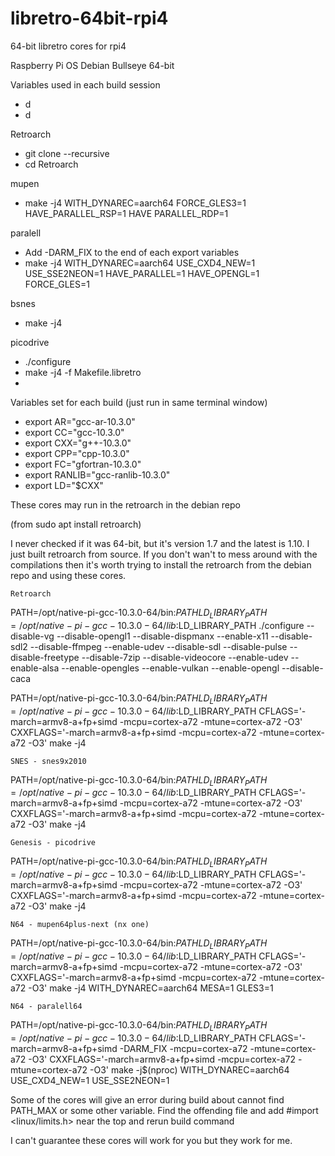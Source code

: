 # libretro-64bit-rpi4
64-bit libretro cores for rpi4

Raspberry Pi OS Debian Bullseye 64-bit


Variables used in each build session
- d
- d


Retroarch
- git clone --recursive
- cd Retroarch


mupen
- make -j4 WITH_DYNAREC=aarch64 FORCE_GLES3=1 HAVE_PARALLEL_RSP=1 HAVE PARALLEL_RDP=1


paralell
- Add -DARM_FIX to the end of each export variables
- make -j4 WITH_DYNAREC=aarch64 USE_CXD4_NEW=1 USE_SSE2NEON=1 HAVE_PARALLEL=1 HAVE_OPENGL=1 FORCE_GLES=1

bsnes
- make -j4


picodrive
- ./configure
- make -j4 -f Makefile.libretro
- 




Variables set for each build (just run in same terminal window)

- export AR="gcc-ar-10.3.0"
- export CC="gcc-10.3.0"
- export CXX="g++-10.3.0"
- export CPP="cpp-10.3.0"
- export FC="gfortran-10.3.0"
- export RANLIB="gcc-ranlib-10.3.0"
- export LD="$CXX"


These cores may run in the retroarch in the debian repo

(from sudo apt install retroarch)

I never checked if it was 64-bit, but it's version 1.7 and the latest is 1.10. I just built retroarch from source. If you don't wan't to mess around with the compilations then it's worth trying to install the retroarch from the debian repo and using these cores.

```
Retroarch
```

PATH=/opt/native-pi-gcc-10.3.0-64/bin:$PATH LD_LIBRARY_PATH=/opt/native-pi-gcc-10.3.0-64/lib:$LD_LIBRARY_PATH ./configure --disable-vg --disable-opengl1 --disable-dispmanx --enable-x11 --disable-sdl2 --disable-ffmpeg --enable-udev --disable-sdl --disable-pulse --disable-freetype --disable-7zip --disable-videocore --enable-udev --enable-alsa --enable-opengles --enable-vulkan --enable-opengl --disable-caca


PATH=/opt/native-pi-gcc-10.3.0-64/bin:$PATH LD_LIBRARY_PATH=/opt/native-pi-gcc-10.3.0-64/lib:$LD_LIBRARY_PATH CFLAGS='-march=armv8-a+fp+simd -mcpu=cortex-a72  -mtune=cortex-a72 -O3' CXXFLAGS='-march=armv8-a+fp+simd -mcpu=cortex-a72  -mtune=cortex-a72 -O3' make -j4

```
SNES - snes9x2010
```

PATH=/opt/native-pi-gcc-10.3.0-64/bin:$PATH LD_LIBRARY_PATH=/opt/native-pi-gcc-10.3.0-64/lib:$LD_LIBRARY_PATH CFLAGS='-march=armv8-a+fp+simd -mcpu=cortex-a72  -mtune=cortex-a72 -O3' CXXFLAGS='-march=armv8-a+fp+simd -mcpu=cortex-a72  -mtune=cortex-a72 -O3' make -j4

```
Genesis - picodrive
```

PATH=/opt/native-pi-gcc-10.3.0-64/bin:$PATH LD_LIBRARY_PATH=/opt/native-pi-gcc-10.3.0-64/lib:$LD_LIBRARY_PATH CFLAGS='-march=armv8-a+fp+simd -mcpu=cortex-a72  -mtune=cortex-a72 -O3' CXXFLAGS='-march=armv8-a+fp+simd -mcpu=cortex-a72  -mtune=cortex-a72 -O3' make -j4

```
N64 - mupen64plus-next (nx one)
```

PATH=/opt/native-pi-gcc-10.3.0-64/bin:$PATH LD_LIBRARY_PATH=/opt/native-pi-gcc-10.3.0-64/lib:$LD_LIBRARY_PATH CFLAGS='-march=armv8-a+fp+simd -mcpu=cortex-a72  -mtune=cortex-a72 -O3' CXXFLAGS='-march=armv8-a+fp+simd -mcpu=cortex-a72  -mtune=cortex-a72 -O3' make -j4 WITH_DYNAREC=aarch64 MESA=1 GLES3=1

```
N64 - paralell64
```

PATH=/opt/native-pi-gcc-10.3.0-64/bin:$PATH LD_LIBRARY_PATH=/opt/native-pi-gcc-10.3.0-64/lib:$LD_LIBRARY_PATH CFLAGS='-march=armv8-a+fp+simd -DARM_FIX -mcpu=cortex-a72  -mtune=cortex-a72 -O3' CXXFLAGS='-march=armv8-a+fp+simd -mcpu=cortex-a72  -mtune=cortex-a72 -O3' make -j$(nproc) WITH_DYNAREC=aarch64 USE_CXD4_NEW=1 USE_SSE2NEON=1


Some of the cores will give an error during build about cannot find PATH_MAX or some other variable. Find the offending file and add
#import <linux/limits.h>
near the top and rerun build command


I can't guarantee these cores will work for you but they work for me.
